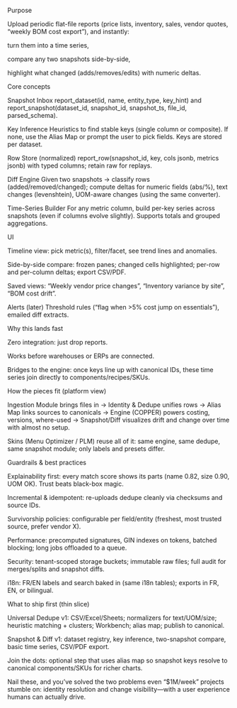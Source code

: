 Purpose

Upload periodic flat-file reports (price lists, inventory, sales, vendor quotes, “weekly BOM cost export”), and instantly:

turn them into a time series,

compare any two snapshots side-by-side,

highlight what changed (adds/removes/edits) with numeric deltas.

Core concepts

Snapshot Inbox
report_dataset(id, name, entity_type, key_hint) and report_snapshot(dataset_id, snapshot_id, snapshot_ts, file_id, parsed_schema).

Key Inference
Heuristics to find stable keys (single column or composite). If none, use the Alias Map or prompt the user to pick fields. Keys are stored per dataset.

Row Store (normalized)
report_row(snapshot_id, key, cols jsonb, metrics jsonb) with typed columns; retain raw for replays.

Diff Engine
Given two snapshots → classify rows (added/removed/changed); compute deltas for numeric fields (abs/%), text changes (levenshtein), UOM-aware changes (using the same converter).

Time-Series Builder
For any metric column, build per-key series across snapshots (even if columns evolve slightly). Supports totals and grouped aggregations.

UI

Timeline view: pick metric(s), filter/facet, see trend lines and anomalies.

Side-by-side compare: frozen panes; changed cells highlighted; per-row and per-column deltas; export CSV/PDF.

Saved views: “Weekly vendor price changes”, “Inventory variance by site”, “BOM cost drift”.

Alerts (later)
Threshold rules (“flag when >5% cost jump on essentials”), emailed diff extracts.

Why this lands fast

Zero integration: just drop reports.

Works before warehouses or ERPs are connected.

Bridges to the engine: once keys line up with canonical IDs, these time series join directly to components/recipes/SKUs.

How the pieces fit (platform view)

Ingestion Module brings files in → Identity & Dedupe unifies rows → Alias Map links sources to canonicals → Engine (COPPER) powers costing, versions, where-used → Snapshot/Diff visualizes drift and change over time with almost no setup.

Skins (Menu Optimizer / PLM) reuse all of it: same engine, same dedupe, same snapshot module; only labels and presets differ.

Guardrails & best practices

Explainability first: every match score shows its parts (name 0.82, size 0.90, UOM OK). Trust beats black-box magic.

Incremental & idempotent: re-uploads dedupe cleanly via checksums and source IDs.

Survivorship policies: configurable per field/entity (freshest, most trusted source, prefer vendor X).

Performance: precomputed signatures, GIN indexes on tokens, batched blocking; long jobs offloaded to a queue.

Security: tenant-scoped storage buckets; immutable raw files; full audit for merges/splits and snapshot diffs.

i18n: FR/EN labels and search baked in (same i18n tables); exports in FR, EN, or bilingual.

What to ship first (thin slice)

Universal Dedupe v1: CSV/Excel/Sheets; normalizers for text/UOM/size; heuristic matching + clusters; Workbench; alias map; publish to canonical.

Snapshot & Diff v1: dataset registry, key inference, two-snapshot compare, basic time series, CSV/PDF export.

Join the dots: optional step that uses alias map so snapshot keys resolve to canonical components/SKUs for richer charts.

Nail these, and you’ve solved the two problems even “$1M/week” projects stumble on: identity resolution and change visibility—with a user experience humans can actually drive.